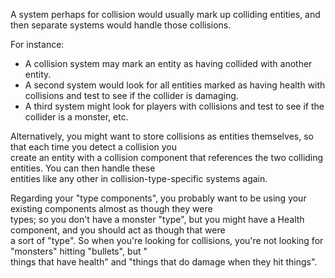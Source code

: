 A system perhaps for collision would usually mark up colliding entities, and then separate systems would handle those collisions.  

For instance: 
- A collision system may mark an entity as having collided with another entity.  
- A second system would look for all entities marked as having health with collisions and test to see if the collider is damaging.
- A third system might look for players with collisions and test to see if the collider is a monster, etc.  

Alternatively, you might want to store collisions as entities themselves, so that each time you detect a collision you  
create an entity with a collision component that references the two colliding entities. You can then handle these  
entities like any other in collision-type-specific systems again.  

Regarding your "type components", you probably want to be using your existing components almost as though they were  
types; so you don't have a monster "type", but you might have a Health component, and you should act as though that were  
a sort of "type". So when you're looking for collisions, you're not looking for "monsters" hitting "bullets", but "  
things that have health" and "things that do damage when they hit things".